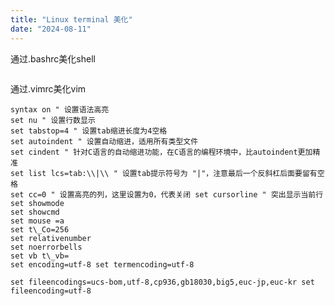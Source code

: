 ```yaml
---
title: "Linux terminal 美化"
date: "2024-08-11"
---
```


通过.bashrc美化shell 
``` PS1="\[\\\[\\e\[01;37m\\\]\\t\]\[\\\[\\e\[01;32m\\\]\\u\\\[\\e\[37m\\\]@\\h \\\[\\e\[36m\\\]\\w\\\[\\e\[m\\\]\]\\\\$ " 
```

通过.vimrc美化vim 
``` 
syntax on " 设置语法高亮 
set nu " 设置行数显示 
set tabstop=4 " 设置tab缩进长度为4空格 
set autoindent " 设置自动缩进，适用所有类型文件 
set cindent " 针对C语言的自动缩进功能，在C语言的编程环境中，比autoindent更加精准 
set list lcs=tab:\\|\\ " 设置tab提示符号为 "|"，注意最后一个反斜杠后面要留有空格 
set cc=0 " 设置高亮的列，这里设置为0，代表关闭 set cursorline " 突出显示当前行 
set showmode 
set showcmd 
set mouse =a 
set t\_Co=256 
set relativenumber 
set noerrorbells 
set vb t\_vb=
set encoding=utf-8 set termencoding=utf-8

set fileencodings=ucs-bom,utf-8,cp936,gb18030,big5,euc-jp,euc-kr set fileencoding=utf-8 
```
